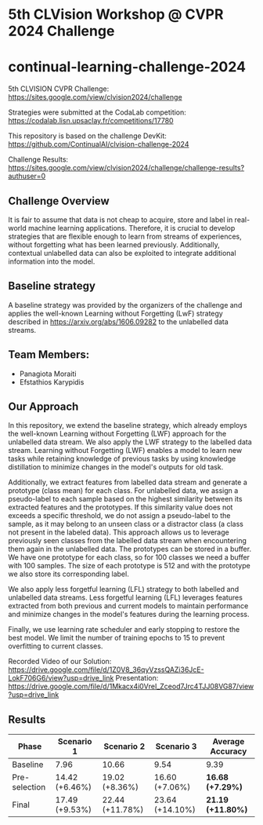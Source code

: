 # 5th CLVision Workshop @ CVPR 2024 Challenge
# continual-learning-challenge-2024

5th CLVISION CVPR Challenge: https://sites.google.com/view/clvision2024/challenge

Strategies were submitted at the CodaLab competition: https://codalab.lisn.upsaclay.fr/competitions/17780

This repository is based on the challenge DevKit: https://github.com/ContinualAI/clvision-challenge-2024

Challenge Results: https://sites.google.com/view/clvision2024/challenge/challenge-results?authuser=0

## Challenge Overview
It is fair to assume that data is not cheap to acquire, store and label in real-world machine learning applications. Therefore, it is crucial to develop strategies that are flexible enough to learn from streams of experiences, without forgetting what has been learned previously. Additionally, contextual unlabelled data can also be exploited to integrate additional information into the model.

## Baseline strategy
A baseline strategy was provided by the organizers of the challenge and applies the well-known Learning without Forgetting (LwF) strategy described in https://arxiv.org/abs/1606.09282 to the unlabelled data streams. 

## Team Members:
- Panagiota Moraiti 
- Efstathios Karypidis

## Our Approach
In this repository, we extend the baseline strategy, which already employs the well-known Learning without Forgetting (LWF) approach for the unlabelled data stream. We also apply the LWF strategy to the labelled data stream. 
Learning without Forgetting (LWF) enables a model to learn new tasks while retaining knowledge of previous tasks by using knowledge distillation to minimize changes in the model's outputs for old task.

Additionally, we extract features from labelled data stream and generate a prototype (class mean) for each class. For unlabelled data, we assign a pseudo-label to each sample based on the highest similarity between its extracted features and the prototypes. If this similarity value does not exceeds a specific threshold, we do not assign a pseudo-label to the sample, as it may belong to an unseen class or a distractor class (a class not present in the labeled data). This approach allows us to leverage previously seen classes from the labelled data stream when encountering them again in the unlabelled data. The prototypes can be stored in a buffer. We have one prototype for each class, so for 100 classes we need a buffer with 100 samples. The size of each prototype is 512 and with the prototype we also store its corresponding label.

We also apply less forgetful learning (LFL) strategy to both labelled and unlabelled data streams.
Less forgetful learning (LFL) leverages features extracted from both previous and current models to maintain performance and minimize changes in the model's features during the learning process.

Finally, we use learning rate scheduler and early stopping to restore the best model. We limit the number of training epochs to 15 to prevent overfitting to current classes.

Recorded Video of our Solution: https://drive.google.com/file/d/1Z0V8_36qyVzssQAZi36JcE-LokF706G6/view?usp=drive_link
Presentation: https://drive.google.com/file/d/1Mkacx4i0VreI_Zceod7Jrc4TJJ08VG87/view?usp=drive_link

## Results	    
| Phase          | Scenario 1              | Scenario 2              | Scenario 3              | Average Accuracy   |
|----------------|-------------------------|-------------------------|-------------------------|--------------------|
| Baseline       | 7.96                    | 10.66                   | 9.54                    | 9.39               |
| Pre-selection  | 14.42 (+6.46%)          | 19.02 (+8.36%)          | 16.60 (+7.06%)          | **16.68 (+7.29%)** |
| Final          | 17.49 (+9.53%)          | 22.44 (+11.78%)         | 23.64 (+14.10%)         | **21.19 (+11.80%)**|

